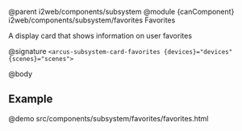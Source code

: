 @parent i2web/components/subsystem
@module {canComponent} i2web/components/subsystem/favorites Favorites

A display card that shows information on user favorites

@signature `<arcus-subsystem-card-favorites {devices}="devices" {scenes}="scenes">`

@body

## Example
@demo src/components/subsystem/favorites/favorites.html

